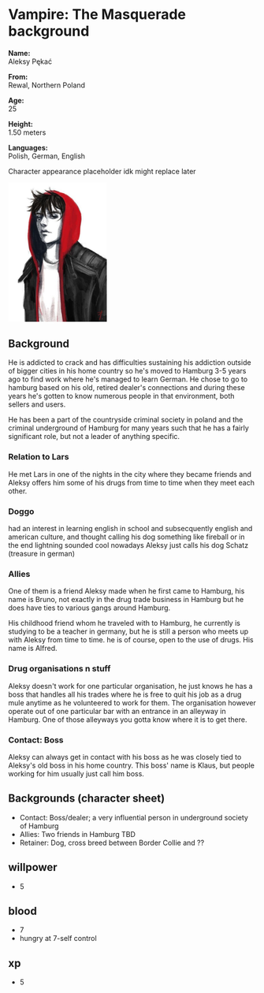# Vampire: The Masquerade background

**Name:**   
Aleksy Pękać

**From:**   
Rewal, Northern Poland

**Age:**    
25

**Height:**     
1.50 meters

**Languages:**  
Polish, German, English

Character appearance placeholder idk might replace later

<img src="potential character art.jpg" alt="character appearance" width="200"/>

## Background

He is addicted to crack and has difficulties sustaining his addiction outside of bigger cities in his home country so he's moved to Hamburg 3-5 years ago to find work where he's managed to learn German. He chose to go to hamburg based on his old, retired dealer's connections and during these years he's gotten to know numerous people in that environment, both sellers and users.

He has been a part of the countryside criminal society in poland and the criminal underground of Hamburg for many years such that he has a fairly significant role, but not a leader of anything specific.

### Relation to Lars
He met Lars in one of the nights in the city where they became friends and Aleksy offers him some of his drugs from time to time when they meet each other.

### Doggo
had an interest in learning english in school and subsecquently english and american culture, and thought calling his dog something like fireball or in the end lightning sounded cool
nowadays Aleksy just calls his dog Schatz (treasure in german)

### Allies
One of them is a friend Aleksy made when he first came to Hamburg, his name is Bruno, not exactly in the drug trade business in Hamburg but he does have ties to various gangs around Hamburg.

His childhood friend whom he traveled with to Hamburg, he currently is studying to be a teacher in germany, but he is still a person who meets up with Aleksy from time to time. he is of course, open to the use of drugs. His name is Alfred. 

### Drug organisations n stuff

Aleksy doesn't work for one particular organisation, he just knows he has a boss that handles all his trades where he is free to quit his job as a drug mule anytime as he volunteered to work for them. The organisation however operate out of one particular bar with an entrance in an alleyway in Hamburg. One of those alleyways you gotta know where it is to get there.

### Contact: Boss

Aleksy can always get in contact with his boss as he was closely tied to Aleksy's old boss in his home country. This boss' name is Klaus, but people working for him usually just call him boss.

## Backgrounds (character sheet)

*   Contact:    Boss/dealer; a very influential person in underground society of Hamburg
*   Allies:     Two friends in Hamburg TBD
*   Retainer:   Dog, cross breed between Border Collie and ??

## willpower
*   5

## blood
*   7
*   hungry at 7-self control

## xp
*   5
